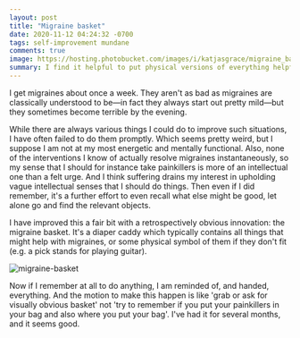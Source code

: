 ```yaml
---
layout: post
title: "Migraine basket"
date: 2020-11-12 04:24:32 -0700
tags: self-improvement mundane
comments: true
image: https://hosting.photobucket.com/images/i/katjasgrace/migraine_basket.jpg
summary: I find it helpful to put physical versions of everything helpful in a difficult situation in one physical place
---
```

I get migraines about once a week. They aren't as bad as migraines are classically understood to be&mdash;in fact they always start out pretty mild&mdash;but they sometimes become terrible by the evening.

While there are always various things I could do to improve such situations, I have often failed to do them promptly. Which seems pretty weird, but I suppose I am not at my most energetic and mentally functional. Also, none of the interventions I know of actually resolve migraines instantaneously, so my sense that I should for instance take painkillers is more of an intellectual one than a felt urge. And I think suffering drains my interest in upholding vague intellectual senses that I should do things. Then even if I did remember, it's a further effort to even recall what else might be good, let alone go and find the relevant objects.

I have improved this a fair bit with a retrospectively obvious innovation: the migraine basket.<!--ex--> It's a diaper caddy which typically contains all things that might help with migraines, or some physical symbol of them if they don't fit (e.g. a pick stands for playing guitar).

![migraine-basket](https://hosting.photobucket.com/images/i/katjasgrace/migraine_basket.jpg)

Now if I remember at all to do anything, I am reminded of, and handed, everything. And the motion to make this happen is like 'grab or ask for visually obvious basket' not 'try to remember if you put your painkillers in your bag and also where you put your bag'. I've had it for several months, and it seems good.
